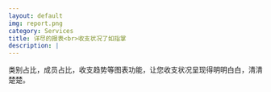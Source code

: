 ```yaml
---
layout: default
img: report.png
category: Services
title: 详尽的报表<br>收支状况了如指掌
description: |
---
```

类别占比，成员占比，收支趋势等图表功能，让您收支状况呈现得明明白白，清清楚楚。
